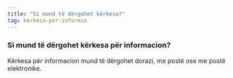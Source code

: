 ```yaml
---
title: "Si mund të dërgohet kërkesa?"
tag: kerkesa-per-informim
---
```


### Si mund të dërgohet kërkesa për informacion?

Kërkesa për informacion mund të dërgohet dorazi, me postë ose me postë elektronike.
